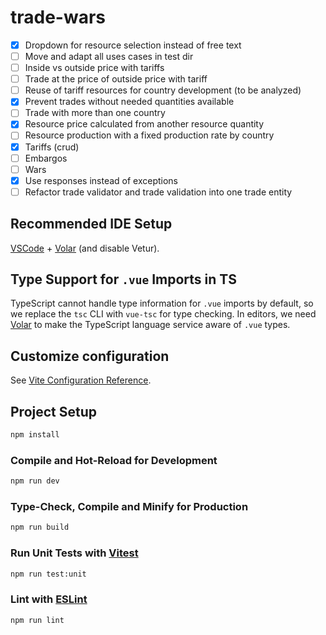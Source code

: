 # trade-wars

- [x] Dropdown for resource selection instead of free text
- [ ] Move and adapt all uses cases in test dir
- [ ] Inside vs outside price with tariffs
- [ ] Trade at the price of outside price with tariff
- [ ] Reuse of tariff resources for country development (to be analyzed)
- [x] Prevent trades without needed quantities available
- [ ] Trade with more than one country
- [x] Resource price calculated from another resource quantity
- [ ] Resource production with a fixed production rate by country
- [x] Tariffs (crud)
- [ ] Embargos
- [ ] Wars
- [x] Use responses instead of exceptions
- [ ] Refactor trade validator and trade validation into one trade entity

## Recommended IDE Setup

[VSCode](https://code.visualstudio.com/) + [Volar](https://marketplace.visualstudio.com/items?itemName=Vue.volar) (and disable Vetur).

## Type Support for `.vue` Imports in TS

TypeScript cannot handle type information for `.vue` imports by default, so we replace the `tsc` CLI with `vue-tsc` for type checking. In editors, we need [Volar](https://marketplace.visualstudio.com/items?itemName=Vue.volar) to make the TypeScript language service aware of `.vue` types.

## Customize configuration

See [Vite Configuration Reference](https://vitejs.dev/config/).

## Project Setup

```sh
npm install
```

### Compile and Hot-Reload for Development

```sh
npm run dev
```

### Type-Check, Compile and Minify for Production

```sh
npm run build
```

### Run Unit Tests with [Vitest](https://vitest.dev/)

```sh
npm run test:unit
```

### Lint with [ESLint](https://eslint.org/)

```sh
npm run lint
```

